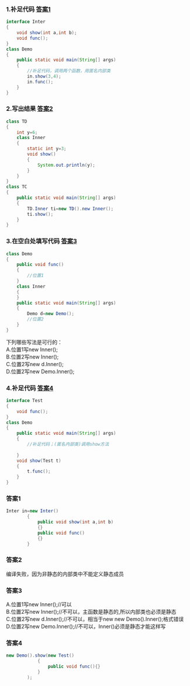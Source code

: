 ### 1.补足代码 [答案1](#答案1)
```java
interface Inter
{
	void show(int a,int b);
	void func();
}
class Demo 
{
	public static void main(String[] args)
	{
		//补足代码，调用两个函数，用匿名内部类
		in.show(3,4);
		in.func();
	}
}
```

### 2.写出结果 [答案2](#答案2)
```java
class TD
{
	int y=6;
	class Inner
	{
		static int y=3;
		void show()
		{
			System.out.println(y);
		}
	}
}
class TC
{
	public static void main(String[] args)
	{
		TD.Inner ti=new TD().new Inner();
		ti.show();
	}
}
```


### 3.在空白处填写代码 [答案3](#答案3)
```java
class Demo
{
	public void func()
	{
		//位置1
	}
	class Inner
	{
	}
	public static void main(String[] args)
	{
		Demo d=new Demo();
		//位置2
	}
}
```
下列哪些写法是可行的：  
A.位置1写new Inner();  
B.位置2写new Inner();  
C.位置2写new d.Inner();  
D.位置2写new Demo.Inner();   


### 4.补足代码 [答案4](#答案4)
```java
interface Test
{
	void func();
}
class Demo
{
	public static void main(String[] args)
	{
		//补足代码；(匿名内部类)调用show方法
		
	}
	void show(Test t)
	{
		t.func();
	}
}
```



### 答案1
```java
Inter in=new Inter()
		{
			public void show(int a,int b)
			{}
			public void func()
			{}
		}
```

### 答案2
编译失败，因为非静态的内部类中不能定义静态成员


### 答案3
A.位置1写new Inner();//可以  
B.位置2写new Inner();//不可以，主函数是静态的,所以内部类也必须是静态  
C.位置2写new d.Inner();//不可以，相当于new new Demo().Inner();格式错误  
D.位置2写new Demo.Inner();//不可以，Inner()必须是静态才能这样写  


### 答案4
```java
new Demo().show(new Test()
			{
				public void func(){}
			}
		);
```
